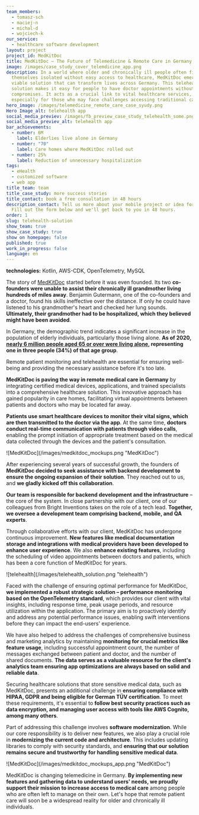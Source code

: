 ```yaml
---
team_members:
  - tomasz-sch
  - maciej-n
  - michal-d
  - wojciech-k
our_service:
  - healthcare software development
layout: project
project_id: MedKitDoc
title: MedKitDoc – The Future of Telemedicine & Remote Care in Germany
image: /images/case_study_cover_telemdicine_app.png
description: In a world where older and chronically ill people often find
  themselves isolated without easy access to healthcare, MedKitDoc emerges as a
  viable solution that can transform lives across Germany. This telehealth
  solution makes it easy for people to have doctor appointments without any
  compromises. It acts as a crucial link to vital healthcare services,
  especially for those who may face challenges accessing traditional care.
hero_image: /images/telemedicine_remote_care_case_syudy.png
Hero Image_alt: telehealth app
social_media_previev: /images/fb_preview_case_study_telehealth_some.png
social_media_previev_alt: telehealth app
bar_achievements:
  - number: 6M
    label: Elderlies live alone in Germany
  - number: "70"
    label: Care homes where MedKitDoc rolled out
  - number: 25%
    label: Reduction of unnecessary hospitalization
tags:
  - eHealth
  - customized software
  - web app
title_team: team
title_case_study: more success stories
title_contact: book a free consultation in 48 hours
description_contact: Tell us more about your mobile project or idea for an app.
  Fill out the form below and we'll get back to you in 48 hours.
order: 1
slug: telehealth-solution
show_team: true
show_case_study: true
show on homepage: false
published: true
work_in_progress: false
language: en
---
```

<TitleWithIcon sectionTitle="technologies" titleIcon="/images/skills.svg" titleIconAlt="stack" />

<Gallery images='[{"src":"/images/kotlin_new_stack_logo.svg","alt":"Kotlin"},{"src":"/images/aws_stack_logo.svg","alt":"AWS-CDK"},{"src":"/images/opentelemetry_stack_logo.svg","alt":"OpenTelemetry"},{"src":"/images/mysql.svg","alt":"MySQL"}]' />

**technologies:** Kotlin, AWS-CDK, OpenTelemetry, MySQL

<TitleWithIcon sectionTitle="problem: increase in the population of elderly living alone" titleIcon="/images/three_flags.svg" titleIconAlt="problem" />

The story of [MedKitDoc](https://medkitdoc.de/en/) started before it was even founded. Its two **co-founders were unable to assist their chronically ill grandmother living hundreds of miles away**. Benjamin Gutermann, one of the co-founders and a doctor, found his skills ineffective over the distance. If only he could have listened to his grandmother's heart and checked her lung sounds. **Ultimately, their grandmother had to be hospitalized, which they believed might have been avoided**.

In Germany, the demographic trend indicates a significant increase in the population of elderly individuals, particularly those living alone. **As of 2020, [nearly 6 million people aged 65 or over were living alone](https://www.destatis.de/EN/Press/2021/09/PE21_N057_12411.html), representing one in three people (34%) of that age group**.

Remote patient monitoring and telehealth are essential for ensuring well-being and providing the necessary assistance before it's too late.

<TitleWithIcon sectionTitle="solution: telehealth application with integrated devices" titleIcon="/images/goal_title_section.png" titleIconAlt="solution" />

**MedKitDoc is paving the way in remote medical care in Germany** by integrating certified medical devices, applications, and trained specialists into a comprehensive healthcare solution. This innovative approach has gained popularity in care homes, facilitating virtual appointments between patients and doctors who may be located far away. 

<AppStore googleApp='https://play.google.com/store/apps/details?id=de.medkitdoc.app&hl=en&gl=US' srcGoogle='/images/google_play.png' altGoogleImage='MedKitDoc on Google Play' appStore='https://apps.apple.com/pl/app/medkitdoc/id1510720618' srcAppStore='/images/app_store.png' altAppStoreImage='MedKitDoc on AppStore' />

**Patients use smart healthcare devices to monitor their vital signs, which are then transmitted to the doctor via the app**. At the same time, **doctors conduct real-time communication with patients through video calls**, enabling the prompt initiation of appropriate treatment based on the medical data collected through the devices and the patient's consultation.

<div className="image">![MedKitDoc](/images/medkitdoc_mockups.png "MedKitDoc")</div>

After experiencing several years of successful growth, the founders of **MedKitDoc decided to seek assistance with backend development to ensure the ongoing expansion of their solution**. They reached out to us, and **we gladly kicked off this collaboration**.

**Our team is responsible for backend development and the infrastructure** – the core of the system. In close partnership with our client, one of our colleagues from Bright Inventions takes on the role of a tech lead. **Together, we oversee a development team comprising backend, mobile, and QA experts**. 

Through collaborative efforts with our client, MedKitDoc has undergone continuous improvement. **New features like medical documentation storage and integrations with medical providers have been developed to enhance user experience**. We also **enhance existing features**, including the scheduling of video appointments between doctors and patients, which has been a core function of MedKitDoc for years. 

<div className="image">![telehealth](/images/telehealth_solution.png "telehealth")</div>

<TitleWithIcon sectionTitle="challenge: ensuring optimal performance and compliance with HIPAA, GDPR and TÜV " titleIcon="/images/gearwheel.svg" titleIconAlt="challenge" />

Faced with the challenge of ensuring optimal performance for MedKitDoc, **we implemented a robust strategic solution – performance monitoring based on the OpenTelemetry standard**, which provides our client with vital insights, including response time, peak usage periods, and resource utilization within the application. The primary aim is to proactively identify and address any potential performance issues, enabling swift interventions before they can impact the end-users' experience.

We have also helped to address the challenges of comprehensive business and marketing analytics by maintaining **monitoring for crucial metrics like feature usage**, including successful appointment count, the number of messages exchanged between patient and doctor, and the number of shared documents. **The data serves as a valuable resource for the client's analytics team ensuring app optimizations are always based on solid and reliable data**. 

Securing healthcare solutions that store sensitive medical data, such as MedKitDoc, presents an additional challenge in **ensuring compliance with HIPAA, GDPR and being eligible for German TÜV certification**. To meet these requirements, it's essential to **follow best security practices such as data encryption, and managing user access with tools like AWS Cognito, among many others**.

Part of addressing this challenge involves **software modernization**. While our core responsibility is to deliver new features, we also play a crucial role in **modernizing the current code and architecture**. This includes updating libraries to comply with security standards, and **ensuring that our solution remains secure and trustworthy for handling sensitive medical data**.

<div className="image">![MedKitDoc](/images/medkitdoc_mockups_app.png "MedKitDoc")</div>

<TitleWithIcon sectionTitle="result: increased access to medical care in Germany" titleIcon="/images/results_icon_title_small.png" titleIconAlt="result" />

MedKitDoc is changing telemedicine in Germany. **By implementing new features and gathering data to understand users' needs, we proudly support their mission to increase access to medical care** among people who are often left to manage on their own. Let's hope that remote patient care will soon be a widespread reality for older and chronically ill individuals.